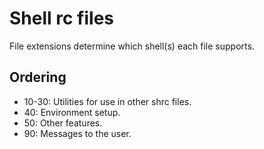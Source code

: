 # Shell rc files

File extensions determine which shell(s) each file supports.


## Ordering

 * 10-30: Utilities for use in other shrc files.
 * 40: Environment setup.
 * 50: Other features.
 * 90: Messages to the user.
